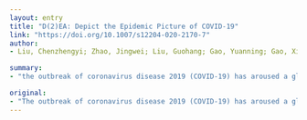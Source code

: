 ```yaml
---
layout: entry
title: "D(2)EA: Depict the Epidemic Picture of COVID-19"
link: "https://doi.org/10.1007/s12204-020-2170-7"
author:
- Liu, Chenzhengyi; Zhao, Jingwei; Liu, Guohang; Gao, Yuanning; Gao, Xiaofeng

summary:
- "the outbreak of coronavirus disease 2019 (COVID-19) has aroused a global alert. This article proposes a novel mathematical model, the Delay Differential Epidemic Analyzer (D(2)EA) to analyze the dynamics of epidemic and forecast its future trends. We use the model to simulate the epidemic in Hubei Province. The model predicts that the accumulated confirmed infected cases will reach the peak at the end of February and then steady down."

original:
- "The outbreak of coronavirus disease 2019 (COVID-19) has aroused a global alert. To release social panic and guide future schedules, this article proposes a novel mathematical model, the Delay Differential Epidemic Analyzer (D(2)EA), to analyze the dynamics of epidemic and forecast its future trends. Based on the traditional Susceptible-Exposed-Infectious-Recovered (SEIR) model, the D(2)EA model innovatively introduces a set of quarantine states and applies both ordinary differential equations and delay differential equations to describe the transition between two states. Potential variations of practical factors are further considered to reveal the true epidemic picture. In the experiment part, we use the D(2)EA model to simulate the epidemic in Hubei Province. Fitting to the collected real data as non-linear optimization, the D(2)EA model forecasts that the accumulated confirmed infected cases in Hubei Province will reach the peak at the end of February and then steady down. We also evaluate the effectiveness of the quarantine measures and schedule the date to reopen Hubei Province."
---
```


